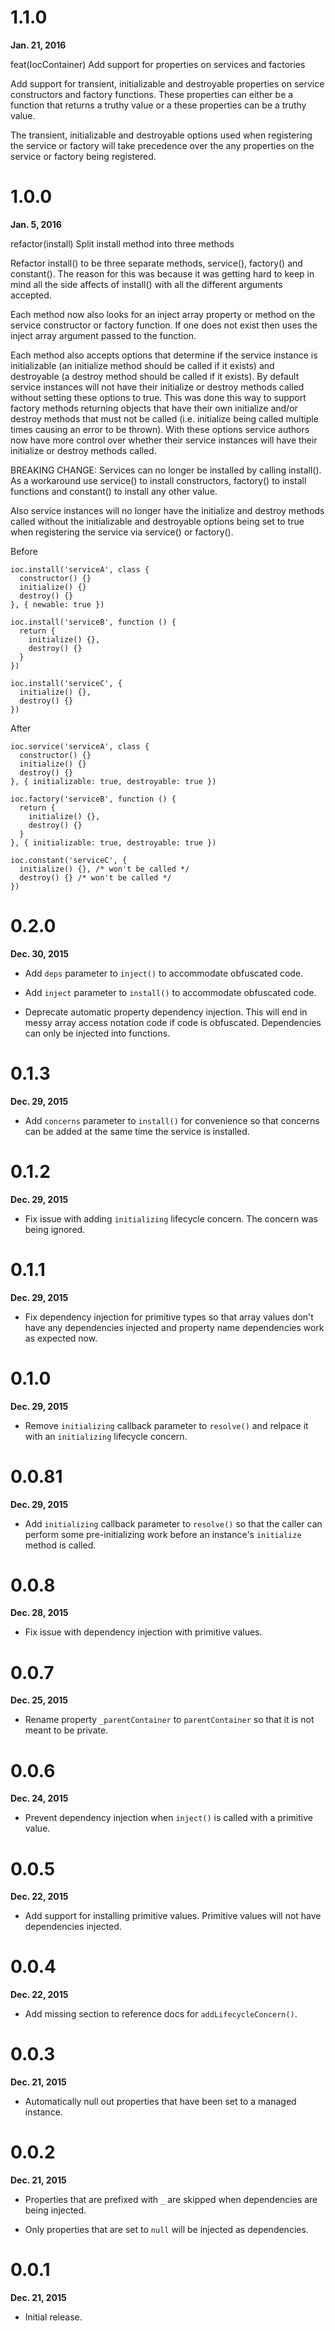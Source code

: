 # 1.1.0

**Jan. 21, 2016**

feat(IocContainer) Add support for properties on services and factories

Add support for transient, initializable and destroyable properties on
service constructors and factory functions. These properties can either be a
function that returns a truthy value or a these properties can be a truthy
value.

The transient, initializable and destroyable options used when registering the
service or factory will take precedence over the any properties on the service
or factory being registered.



# 1.0.0

**Jan. 5, 2016**

refactor(install) Split install method into three methods

Refactor install() to be three separate methods, service(), factory() and
constant(). The reason for this was because it was getting hard to keep in mind
all the side affects of install() with all the different arguments accepted.

Each method now also looks for an inject array property or method on the
service constructor or factory function. If one does not exist then uses the
inject array argument passed to the function.

Each method also accepts options that determine if the service instance is
initializable (an initialize method should be called if it exists) and
destroyable (a destroy method should be called if it exists). By default
service instances will not have their initialize or destroy methods called
without setting these options to true. This was done this way to support
factory methods returning objects that have their own initialize and/or destroy
methods that must not be called (i.e. initialize being called multiple times
causing an error to be thrown). With these options service authors now have
more control over whether their service instances will have their initialize
or destroy methods called.

BREAKING CHANGE: Services can no longer be installed by calling install(). As
a workaround use service() to install constructors, factory() to install
functions and constant() to install any other value.

Also service instances will no longer have the initialize and destroy methods
called without the initializable and destroyable options being set to true when
registering the service via service() or factory().

Before

    ioc.install('serviceA', class {
      constructor() {}
      initialize() {}
      destroy() {}
    }, { newable: true })

    ioc.install('serviceB', function () {
      return {
        initialize() {},
        destroy() {}
      }
    })

    ioc.install('serviceC', {
      initialize() {},
      destroy() {}
    })

After

    ioc.service('serviceA', class {
      constructor() {}
      initialize() {}
      destroy() {}
    }, { initializable: true, destroyable: true })

    ioc.factory('serviceB', function () {
      return {
        initialize() {},
        destroy() {}
      }
    }, { initializable: true, destroyable: true })

    ioc.constant('serviceC', {
      initialize() {}, /* won't be called */
      destroy() {} /* won't be called */
    })


# 0.2.0

**Dec. 30, 2015**

- Add `deps` parameter to `inject()` to accommodate obfuscated code.

- Add `inject` parameter to `install()` to accommodate obfuscated code.

- Deprecate automatic property dependency injection. This will end in messy
  array access notation code if code is obfuscated. Dependencies can only be
  injected into functions.


# 0.1.3

**Dec. 29, 2015**

- Add `concerns` parameter to `install()` for convenience so that concerns can
  be added at the same time the service is installed.


# 0.1.2

**Dec. 29, 2015**

- Fix issue with adding `initializing` lifecycle concern. The concern was being
  ignored.


# 0.1.1

**Dec. 29, 2015**

- Fix dependency injection for primitive types so that array values don't have
  any dependencies injected and property name dependencies work as expected
  now.


# 0.1.0

**Dec. 29, 2015**

- Remove `initializing` callback parameter to `resolve()` and relpace it with
  an `initializing` lifecycle concern.


# 0.0.81

**Dec. 29, 2015**

- Add `initializing` callback parameter to `resolve()` so that the caller can
  perform some pre-initializing work before an instance's `initialize` method
  is called.


# 0.0.8

**Dec. 28, 2015**

- Fix issue with dependency injection with primitive values.


# 0.0.7

**Dec. 25, 2015**

- Rename property `_parentContainer` to `parentContainer` so that it is not
  meant to be private.


# 0.0.6

**Dec. 24, 2015**

- Prevent dependency injection when `inject()` is called with a primitive value.


# 0.0.5

**Dec. 22, 2015**

- Add support for installing primitive values. Primitive values will not have dependencies injected.


# 0.0.4

**Dec. 22, 2015**

- Add missing section to reference docs for `addLifecycleConcern()`.


# 0.0.3

**Dec. 21, 2015**

- Automatically null out properties that have been set to a managed instance.


# 0.0.2

**Dec. 21, 2015**

- Properties that are prefixed with `_` are skipped when dependencies are being
  injected.

- Only properties that are set to `null` will be injected as dependencies.


# 0.0.1

**Dec. 21, 2015**

- Initial release.